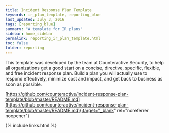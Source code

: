 ```yaml
---
title: Incident Response Plan Template
keywords: ir_plan_template, reporting_blue
last_updated: July 3, 2016
tags: [reporting_blue] 
summary: "A template for IR plans"
sidebar: home_sidebar
permalink: reporting_ir_plan_template.html
toc: false
folder: reporting
---
```


This template was developed by the team at Counteractive Security, to help all organizations get a good start on a concise, directive, specific, flexible, and free incident response plan. Build a plan you will actually use to respond effectively, minimize cost and impact, and get back to business as soon as possible.

[https://github.com/counteractive/incident-response-plan-template/blob/master/README.md](https://github.com/counteractive/incident-response-plan-template/blob/master/README.md){:target="_blank" rel="noreferrer noopener"}


{% include links.html %}

